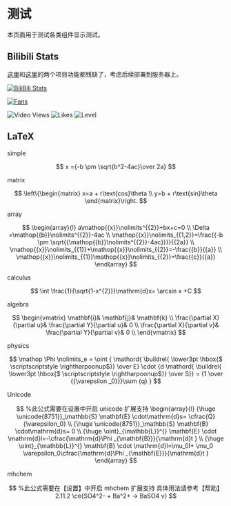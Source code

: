 # 测试

本页面用于测试各类组件显示测试。

## Bilibili Stats

[这里](https://github.com/zmh-program/bilibili-stats)和[这里](https://github.com/lonelyion/bilibili-stats-badges)的两个项目功能都残缺了，考虑后续部署到服务器上。

[![BiliBili Stats](https://b.deeptrain.net/user/3546574332365752/)](https://space.bilibili.com/3546574332365752)

[![Fans](https://bilistats.lonelyion.com/followers?uid=3546574332365752&style=for-the-badge)](https://space.bilibili.com/3546574332365752)

![Video Views](https://bilistats.lonelyion.com/views?uid=3546574332365752)
![Likes](https://bilistats.lonelyion.com/views?uid=3546574332365752&type=likes)
![Level](https://bilistats.lonelyion.com/level?uid=3546574332365752)

## LaTeX

simple

$$
x ={-b \pm \sqrt{b^2-4ac}\over 2a}
$$

matrix

$$
\left\{\begin{matrix}
  x=a + r\text{cos}\theta \\  
  y=b + r\text{sin}\theta
\end{matrix}\right.
$$

array

$$
\begin{array}{l}
  a\mathop{{x}}\nolimits^{{2}}+bx+c=0 \\
  \Delta =\mathop{{b}}\nolimits^{{2}}-4ac \\
  \mathop{{x}}\nolimits_{{1,2}}=\frac{{-b \pm  
  \sqrt{{\mathop{{b}}\nolimits^{{2}}-4ac}}}}{{2a}} \\
  \mathop{{x}}\nolimits_{{1}}+\mathop{{x}}\nolimits_{{2}}=-\frac{{b}}{{a}} \\
  \mathop{{x}}\nolimits_{{1}}\mathop{{x}}\nolimits_{{2}}=\frac{{c}}{{a}}
\end{array}
$$

calculus

$$
\int \frac{1}{\sqrt{1-x^{2}}}\mathrm{d}x= \arcsin x +C
$$

algebra

$$
\begin{vmatrix}  
  \mathbf{i}& \mathbf{j}& \mathbf{k} \\  
  \frac{\partial X}{\partial u}& \frac{\partial Y}{\partial u}& 0 \\  
  \frac{\partial X}{\partial v}& \frac{\partial Y}{\partial v}& 0 \\  
\end{vmatrix}
$$

physics

$$
\mathop \Phi \nolimits_e = \oint { \mathord{ \buildrel{ \lower3pt \hbox{$ \scriptscriptstyle \rightharpoonup$}} \over E} \cdot {d \mathord{ \buildrel{ \lower3pt \hbox{$ \scriptscriptstyle \rightharpoonup$}} \over S}}  = {1 \over {{\varepsilon _0}}}\sum {q} }
$$

Unicode

$$
%此公式需要在设置中开启 unicode 扩展支持
\begin{array}{l}  
  {\huge \unicode{8751}}_\mathbb{S}  \mathbf{E} \cdot\mathrm{d}s= \cfrac{Q}{\varepsilon_0}  \\  
  {\huge \unicode{8751}}_\mathbb{S}  \mathbf{B} \cdot\mathrm{d}s= 0 \\  
  {\huge \oint}_{\mathbb{L}}^{} \mathbf{E} \cdot \mathrm{d}l=-\cfrac{\mathrm{d}\Phi _{\mathbf{B}}}{\mathrm{d}t }  \\  
  {\huge \oint}_{\mathbb{L}}^{} \mathbf{B} \cdot \mathrm{d}l=\mu_0I+ \mu_0 \varepsilon_0\cfrac{\mathrm{d}\Phi _{\mathbf{E}}}{\mathrm{d}t }
\end{array}
$$

mhchem

$$
%此公式需要在【设置】中开启 mhchem 扩展支持 具体用法请参考【帮助】2.11.2
\ce{SO4^2- + Ba^2+ -> BaSO4 v}
$$
